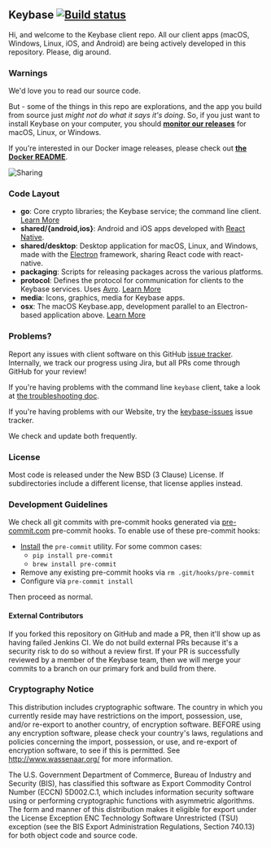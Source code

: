 ## Keybase [![Build status](https://ci.appveyor.com/api/projects/status/90mxorxtj6vixnum/branch/master?svg=true)](https://ci.appveyor.com/project/keybase/client-x5qrt/branch/master)

Hi, and welcome to the Keybase client repo. All our client apps (macOS,
Windows, Linux, iOS, and Android) are being actively developed in this
repository. Please, dig around.

### Warnings

We'd love you to read our source code.

But - some of the things in this repo are explorations, and the app you build
from source just _might not do what it says it's doing_. So, if you just want
to install Keybase on your computer, you should **[monitor our releases](https://keybase.io/download)** for macOS, Linux, or Windows.

If you're interested in our Docker image releases, please check out **[the Docker README](packaging/linux/docker/README.md)**.

![Sharing](https://keybase.io/images/github/repo_share.png?)

### Code Layout

- **go**: Core crypto libraries; the Keybase service; the command line client. [Learn More](go/README.md)
- **shared/{android,ios}**: Android and iOS apps developed with [React Native](https://facebook.github.io/react-native/).
- **shared/desktop**: Desktop application for macOS, Linux, and Windows, made with the [Electron](https://github.com/atom/electron) framework, sharing React code with react-native.
- **packaging**: Scripts for releasing packages across the various platforms.
- **protocol**: Defines the protocol for communication for clients to the Keybase services. Uses [Avro](http://avro.apache.org/docs/1.7.7/). [Learn More](protocol/README.md)
- **media**: Icons, graphics, media for Keybase apps.
- **osx**: The macOS Keybase.app, development parallel to an Electron-based application above. [Learn More](osx/README.md)

### Problems?

Report any issues with client software on this GitHub
[issue tracker](https://github.com/keybase/client/issues).
Internally, we track our progress using Jira, but all PRs come through GitHub
for your review!

If you're having problems with the command line `keybase` client, take a
look at [the troubleshooting doc](go/doc/troubleshooting.md).

If you're having problems with our Website, try the
[keybase-issues](https://github.com/keybase/keybase-issues) issue tracker.

We check and update both frequently.

### License

Most code is released under the New BSD (3 Clause) License. If subdirectories
include a different license, that license applies instead.

### Development Guidelines

We check all git commits with pre-commit hooks generated via
[pre-commit.com](http://pre-commit.com) pre-commit hooks.
To enable use of these pre-commit hooks:

- [Install](http://pre-commit.com/#install) the `pre-commit` utility. For some common cases:
  - `pip install pre-commit`
  - `brew install pre-commit`
- Remove any existing pre-commit hooks via `rm .git/hooks/pre-commit`
- Configure via `pre-commit install`

Then proceed as normal.

#### External Contributors

If you forked this repository on GitHub and made a PR, then it'll show up as
having failed Jenkins CI. We do not build external PRs because it's a security
risk to do so without a review first. If your PR is successfully reviewed by a
member of the Keybase team, then we will merge your commits to a branch on our
primary fork and build from there.

### Cryptography Notice

This distribution includes cryptographic software. The country in which you
currently reside may have restrictions on the import, possession, use, and/or
re-export to another country, of encryption software. BEFORE using any
encryption software, please check your country's laws, regulations and policies
concerning the import, possession, or use, and re-export of encryption
software, to see if this is permitted. See http://www.wassenaar.org/ for more
information.

The U.S. Government Department of Commerce, Bureau of Industry and Security
(BIS), has classified this software as Export Commodity Control Number (ECCN)
5D002.C.1, which includes information security software using or performing
cryptographic functions with asymmetric algorithms. The form and manner of this
distribution makes it eligible for export under the License Exception ENC
Technology Software Unrestricted (TSU) exception (see the BIS Export
Administration Regulations, Section 740.13) for both object code and source
code.
